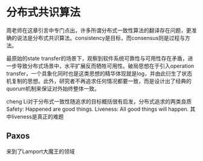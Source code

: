 # 分布式共识算法
周老师在这章引言中专门点出，许多所谓分布式一致性算法的翻译存在问题，更准确的说法是分布式共识算法。consistency是目标，而consensus则是过程与方法。

最原始的state transfer的场景下，观察到软件系统可靠性与可用性存在矛盾，进一步导致分布式场景中，水平扩展反而牺牲可用性。破局思想在于引入operation transfer，一个具象化同时也是这类思想的精华体现就是log，并由此衍生了状态机复制的思想。此外，研究者不再追求任何情况都要一致，而是设计出了经典的quorum机制来保证对外始终整体一致。

cheng Li对于分布式一致性随追求的目标概括很有启发，分布式追求的两类良质
Safety: Happened are good things.
Liveness: All good things will happen.
其中liveness是真正的难题

## Paxos
来到了Lamport大魔王的领域